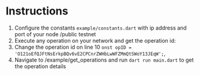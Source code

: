 # Instructions
1. Configure the constants `example/constants.dart` with ip address and port of your node /public testnet
2. Execute any operation on your network and get the operation id:
3. Change the operation id on line 10 `onst opID = 'O121oEfQJFtNsErkpBQv6vE2CPCnrZWHbLwWFZMmQtSWoY13JEqW';`, 
4. Navigate to /example/get_operations and run `dart run main.dart` to get the operation details